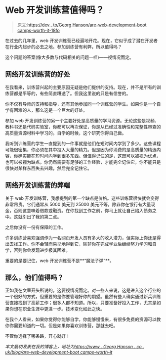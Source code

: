 # Web 开发训练营值得吗？

> 原文:[https://dev . to/Georg Hanson/are-web-development-boot camps-worth-it-18fo](https://dev.to/georgehanson/are-web-development-bootcamps-worth-it-18fo)

在过去的几年里，web 开发训练营已经遍地开花。现在，它似乎成了潜在开发者在行业内起步的必去之地。参加训练营有利弊，所以值得吗？

这个问题的答案(像大多数与代码相关的问题一样)——视情况而定。

## [](#benefits-of-web-development-bootcamps)网络开发训练营的好处

在我看来，训练营兴起的主要原因无疑是他们提供的支持。现在，并不是所有的训练营都是平等的，有些简直糟透了。但我这里说的只是有信誉的。

你不仅有导师的支持和指导，还有其他参加同一个训练营的学生。如果你是一个自学有困难的人，那么这是一个巨大的好处。

参加 web 开发训练营的另一个主要好处是高质量的学习资源。无论这些是视频、教科书还是代码实验室，你都可以再次保证，你是从已经过准确性和完整性审查的高质量资源材料中学习的。自学的时候，这个研究你得自己做。

我听到训练营的学生一直提到的一件事就是他们在短时间内学到了多少。这些课程可能很密集，你必须在其中投入大量的精力。但是因为你消费的是高质量的精选内容，你确实能在短时间内学到很多东西。但值得记住的是，这既可以被视为优点，也可以被视为缺点。你仍然需要有足够的工作经验，才能完全记住它，你不能只是很快对某样东西失去兴趣，然后完全记住它。

## [](#cons-of-web-development-bootcamps)网络开发训练营的弊端

关于 web 开发训练营，我想提到的第一个缺点是价格。这些训练营很快就会变得非常昂贵。它们通常从 5000 美元到 25000 美元不等，除非你在银行有大量现金，否则这意味着借款或融资。在你找到工作之前，你马上就让自己陷入债务之中。这就引出了我的第二点。

之后你没有一份有保障的工作。

许多训练营喜欢强调作为一名网页开发人员有多大的收入潜力，但实际上你还是得出去找工作。你不会轻而易举地得到它，除非你在完成学业后继续努力学习和自学，否则你会发现进步极其困难。

重要的是要记住，web 开发训练营不是**“魔法子弹”**。

## [](#so-are-they-worth-it)那么，他们值得吗？

正如我在文章开头所说的，这要视情况而定。对一些人来说，这是进入这个行业的一个很好的方式，但重要的是你要管理好你的期望。虽然有些人确实通过新兵训练营直接找到了高薪工作；很多人都不知道。所以，只要准备好投入工作，尤其是如果你想在职业生涯中更进一步。技术变化如此之快。

在我个人看来，如果你觉得你能够自学，你能够慢慢来，有很多免费的资源可以教你你需要知道的一切。但是如果你喜欢训练营，那就去吧。

不管你选择了哪条路，开心就好！

*本文最初发表在我的博客上，地址为[https://www . Georg Hanson . co . uk/blog/are-web-development-boot camps-worth-it](https://www.georgehanson.co.uk/blog/are-web-development-bootcamps-worth-it)*